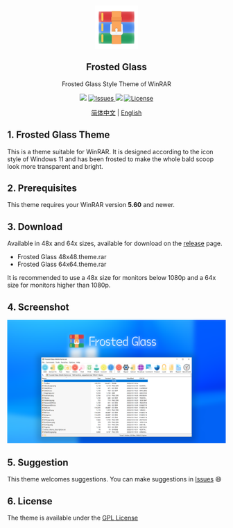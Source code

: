 <p align="center">
 <img width="100px" src="assets/WinRAR.png" align="center" alt="WinRAR Keygen" />
 <h2 align="center">Frosted Glass</h2>
 <p align="center">Frosted Glass Style Theme of WinRAR</p>
</p>
<p align="center">
  <img src="https://img.shields.io/github/v/release/bitcookies/frosted-glass-winrar-theme?label=version" />
  <a href="https://github.com/bitcookies/frosted-glass-winrar-theme/issues">
  	<img alt="Issues" src="https://img.shields.io/github/issues/bitcookies/frosted-glass-winrar-theme?color=F48D73" />
  </a>
  <img src="https://img.shields.io/badge/WinRAR-Theme-4184F4" />
  <a href="https://github.com/bitcookies/frosted-glass-winrar-theme//blob/master/LICENSE">
  	<img alt="License" src="https://img.shields.io/github/license/bitcookies/frosted-glass-winrar-theme.svg" />
  </a>
</p>
<p align="center">
  <a href="README.zh-CN.md">简体中文</a> | <a href="README.md">English</a>
</p>

## 1. Frosted Glass Theme

This is a theme suitable for WinRAR. It is designed according to the icon style of Windows 11 and has been frosted to make the whole bald scoop look more transparent and bright.

## 2. Prerequisites

This theme requires your WinRAR version **5.60** and newer.

## 3. Download

Available in 48x and 64x sizes, available for download on the [release](https://github.com/bitcookies/frosted-glass-winrar-theme/releases) page.

+ Frosted Glass 48x48.theme.rar
+ Frosted Glass 64x64.theme.rar

It is recommended to use a 48x size for monitors below 1080p and a 64x size for monitors higher than 1080p.

## 4. Screenshot

![Screenshot.png](assets/Screenshot.png)

## 5. Suggestion

This theme welcomes suggestions. You can make suggestions in [Issues](https://github.com/bitcookies/winrar-keygen/issues) 😄

## 6. License

The theme is available under the [GPL License](https://github.com/bitcookies/frosted-glass-winrar-theme/blob/master/LICENSE)
